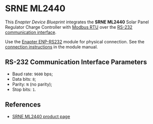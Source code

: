 # SRNE ML2440

This _Enapter Device Blueprint_ integrates the **SRNE ML2440** Solar Panel Regulator Charge Controller with [Modbus RTU](https://developers.enapter.com/docs/reference/ucm/modbus) over the [RS-232 communication interface](https://developers.enapter.com/docs/reference/ucm/rs232).

Use the [Enapter ENP-RS232](https://handbook.enapter.com/modules/ENP-RS232/ENP-RS232.html) module for physical connection. See the [connection instructions](https://handbook.enapter.com/modules/ENP-RS232/ENP-RS232.html#connection-example) in the module manual.

## RS-232 Communication Interface Parameters

- Baud rate: `9600` bps;
- Data bits: `8`;
- Parity: `N` (no parity);
- Stop bits: `1`.

## References

- [SRNE ML2440 product page](http://www.srneenergy.com/sale-12723837-40a-mppt-solar-panel-regulator-charge-controller-ml2440-with-100v-input.html)
